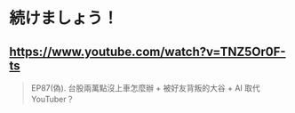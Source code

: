 # 続けましょう！

## https://www.youtube.com/watch?v=TNZ5Or0F-ts

> EP87(偽). 台股兩萬點沒上車怎麼辦 + 被好友背叛的大谷 + AI 取代 YouTuber？ 
